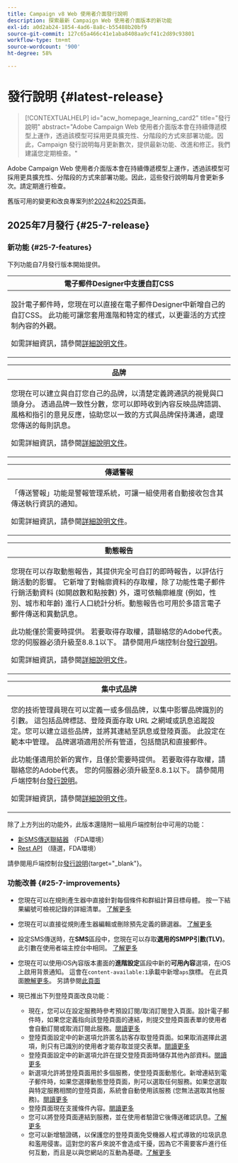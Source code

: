 ```yaml
---
title: Campaign v8 Web 使用者介面發行說明
description: 探索最新 Campaign Web 使用者介面版本的新功能
exl-id: a0d2ab24-1854-4ad6-8a8c-b55488b20bf9
source-git-commit: 127c65a466c41e1aba8408aa9cf41c2d89c93801
workflow-type: tm+mt
source-wordcount: '900'
ht-degree: 58%

---
```


# 發行說明 {#latest-release}

>[!CONTEXTUALHELP]
>id="acw_homepage_learning_card2"
>title="發行說明"
>abstract="Adobe Campaign Web 使用者介面版本會在持續傳遞模型上運作，透過該模型可採用更具擴充性、分階段的方式來部署功能。因此，Campaign 發行說明每月更新數次，提供最新功能、改進和修正。我們建議您定期檢查。"

Adobe Campaign Web 使用者介面版本會在持續傳遞模型上運作，透過該模型可採用更具擴充性、分階段的方式來部署功能。因此，這些發行說明每月會更新多次。請定期進行檢查。

舊版可用的變更和改良專案列於[2024](release-notes-24.md)和[2025](release-notes-25.md)頁面。

## 2025年7月發行 {#25-7-release}

### 新功能 {#25-7-features}

下列功能自7月發行版本開始提供。

<!--table>
<thead>
<tr>
<th><strong>Multilingual email and SMS</strong><br/></th>
</tr>
</thead>
<tbody>
<tr>
<td>
<p>You can now send multiple email and SMS deliveries in different languages in Adobe Campaign Web UI. The multilingual delivery feature allows you to choose the default language of your delivery as well as the different languages in which the delivery can be sent. You can also preview these deliveries in the languages you have chosen.
</p>
<p>For Multilingual email, your server must be upgraded to 8.8.1 minimum. Refer to the Client Console <a href="https://experienceleague.adobe.com/docs/campaign/campaign-v8/releases/release-notes.html?lang=zh-Hant" target="_blank">release notes</a>.
<p>For more information, refer to the <a href="../email/edit-content.md#multilingual-delivery">detailed documentation</a>.</p>
</td>
</tr>
</tbody>
</table-->

<!--table>
<thead>
<tr>
<th><strong>Custom channel for API deliveries</strong><br/></th>
</tr>
</thead>
<tbody>
<tr>
<td>
<p>You can now, directly from Adobe Campaign Web UI, orchestrate and execute deliveries based on custom API channels. These deliveries can be standalone or part of a workflow. The configuration of the custom API channel is performed in the console.</p>
<p>For more information, refer to the detailed documentation.</p>
</td>
</tr>
</tbody>
</table-->

<table>
<thead>
<tr>
<th><strong>電子郵件Designer中支援自訂CSS</strong><br/></th>
</tr>
</thead>
<tbody>
<tr>
<td>
<p>設計電子郵件時，您現在可以直接在電子郵件Designer中新增自己的自訂CSS。 此功能可讓您套用進階和特定的樣式，以更靈活的方式控制內容的外觀。</p>
<p>如需詳細資訊，請參閱<a href="../email/custom-css.md">詳細說明文件</a>。</p>
</td>
</tr>
</tbody>
</table>

<table>
<thead>
<tr>
<th><strong>品牌</strong><br/></th>
</tr>
</thead>
<tbody>
<tr>
<td>
<p>您現在可以建立與自訂您自己的品牌，以清楚定義跨通訊的視覺與口頭身分。 透過品牌一致性分數，您可以即時收到內容反映品牌語調、風格和指引的意見反應，協助您以一致的方式與品牌保持溝通，處理您傳送的每則訊息。
</p>
<p>如需詳細資訊，請參閱<a href="../content/brands.md">詳細說明文件</a>。</p>
</td>
</tr>
</tbody>
</table>

<table>
<thead>
<tr>
<th><strong>傳遞警報</strong><br/></th>
</tr>
</thead>
<tbody>
<tr>
<td>
<p>「傳送警報」功能是警報管理系統，可讓一組使用者自動接收包含其傳送執行資訊的通知。</p>
<p>如需詳細資訊，請參閱<a href="../msg/delivery-alerting.md">詳細說明文件</a>。</p>
</td>
</tr>
</tbody>
</table>

<!--table>
<thead>
<tr>
<th><strong>Landing pages improvements</strong><br/></th>
</tr>
</thead>
<tbody>
<tr>
<td>
<p>The following improvements to landing pages are now available:</p>
<ul>
    <li>You can now reference a default subscription/unsubscription landing page when configuring a service. When designing an email, if you define a link to that landing page, users submitting the landing page form are automatically subscribed to or unsubscribed from this service. <a href="../audience/manage-services.md#create-service">Read more</a></li>
    <li>A new option in the landing page configuration allows anonymous visitors to access the landing page. If you unselect this option, only identified users can access and submit the form. <a href="../landing-pages/create-lp.md#create-landing-page">Read more</a></li>
    <li>A new option in the landing page configuration allows to store additional internal data when the landing page is being submitted. <a href="../landing-pages/create-lp.md#create-landing-page">Read more</a></li>
    <li>A new option enables to use a landing page for several services, making it dynamic. When adding a link to an email, if you select a dynamic landing page, you can select any service. If you select a landing page that has a specific service associated, this service will be automatically used (you cannot select another one). <a href="../landing-pages/create-lp.md#define-actions-on-form-submission">Read more</a></li>
    <li>Conditional content is now supported in landing pages. <a href="../landing-pages/lp-content.md">Read more</a></li>
    <li>You can link a landing page to a service, and send a confirmation message when users validate it. <a href="../landing-pages/lp-content.md#lp-message">Read more</a></li>
    <li>You can add captcha to protect your landing page from spam and abuse caused by bots. This is non-intrusive for your customers since it does not require any interaction from them and is based on interactions with your site. <a href="../landing-pages/create-lp.md#captcha">Read more</a></li>
</ul>
</td>
</tr>
</tbody>
</table-->


<table>
<thead>
<tr>
<th><strong>動態報告</strong><br/></th>
</tr>
</thead>
<tbody>
<tr>
<td>
<p>您現在可以存取動態報告，其提供完全可自訂的即時報告，以評估行銷活動的影響。 它新增了對輪廓資料的存取權，除了功能性電子郵件行銷活動資料 (如開啟數和點按數) 外，還可依輪廓維度 (例如，性別、城市和年齡) 進行人口統計分析。動態報告也可用於多語言電子郵件傳送和異動訊息。</p>
<p>此功能僅於需要時提供。 若要取得存取權，請聯絡您的Adobe代表。 您的伺服器必須升級至8.8.1以下。 請參閱用戶端控制台<a href="https://experienceleague.adobe.com/docs/campaign/campaign-v8/releases/release-notes.html?lang=zh-Hant" target="_blank">發行說明</a>。
<p>如需詳細資訊，請參閱<a href="../reporting/dynamic-reporting/get-started-reporting.md">詳細說明文件</a>。</p>
</td>
</tr>
</tbody>
</table>

<table>
<thead>
<tr>
<th><strong>集中式品牌</strong><br/></th>
</tr>
</thead>
<tbody>
<tr>
<td>
<p>您的技術管理員現在可以定義一或多個品牌，以集中影響品牌識別的引數。 這包括品牌標誌、登陸頁面存取 URL 之網域或訊息追蹤設定。您可以建立這些品牌，並將其連結至訊息或登陸頁面。 此設定在範本中管理。 品牌選項適用於所有管道，包括簡訊和直接郵件。</p>
<p>此功能僅適用於新的實作，且僅於需要時提供。 若要取得存取權，請聯絡您的Adobe代表。 您的伺服器必須升級至8.8.1以下。 請參閱用戶端控制台<a href="https://experienceleague.adobe.com/docs/campaign/campaign-v8/releases/release-notes.html?lang=zh-Hant" target="_blank">發行說明</a>。
<p>如需詳細資訊，請參閱<a href="../administration/branding/branding-gs.md">詳細說明文件</a>。</p>
</td>
</tr>
</tbody>
</table>

除了上方列出的功能外，此版本還隨附一組用戶端控制台中可用的功能：

* [新SMS傳送聯結器](https://experienceleague.adobe.com/docs/campaign/campaign-v8/send/sms/sms.html?lang=zh-Hant) （FDA環境）
* [Rest API](https://experienceleague.adobe.com/docs/campaign/campaign-v8/developer/apis/get-started-apis.html?lang=zh-Hant) （隨選，FDA環境）

請參閱用戶端控制台[發行說明](https://experienceleague.adobe.com/docs/campaign/campaign-v8/releases/release-notes.html?lang=zh-Hant){target="_blank"}。

<!--

### Features previously in Limited Availability {#25-7-limited} 

>[!AVAILABILITY]
>
>To benefit from these updates, your server must be upgrated to 8.8.1 mininum. Refer to the Client Console [release notes](https://experienceleague.adobe.com/docs/campaign/campaign-v8/releases/release-notes.html?lang=zh-Hant){target="_blank"}.

Previously released in Limited Availability, the following capabilities are now available to all environments (General Availability):

* **Multilingual delivery creation** - You can now send multiple email deliveries in different languages in Adobe Campaign Web User Interface. The Multilingual delivery feature allows you to choose the default language of your delivery as well as the different languages in which the delivery can be sent. You can also preview these deliveries in the languages you have chosen. [Read more](../email/edit-content.md#multilingual-delivery).


* **Visual fragments** - You can now create, use and archive content fragments. Visual fragments are pre-defined visual blocks that you can reuse across multiple email deliveries, or in content templates. [Learn more](https://experienceleague.adobe.com/docs/campaign-web/v8/content/manage-reusable-content/fragments/fragments.html?lang=zh-Hant){target="_blank"}

* **Delivery alerting** - The Delivery alerting feature is an alert management system that enables a group of users to automatically receive notifications containing information on the execution of their deliveries. [Read more](../msg/delivery-alerting.md)


* **Landing pages improvements** - The following improvements to landing pages are now available:

    * You can now reference a default subscription/unsubscription landing page when configuring a service. When designing an email, if you define a link to that landing page, users submitting the landing page form are automatically subscribed to or unsubscribed from this service. [Read more](../audience/manage-services.md#create-service)
    * A new option in the landing page configuration allows anonymous visitors to access the landing page. If you unselect this option, only identified users can access and submit the form. [Read more](../landing-pages/create-lp.md#create-landing-page)
    * A new option in the landing page configuration allows to store additional internal data when the landing page is being submitted. [Read more](../landing-pages/create-lp.md#create-landing-page)
    * A new option enables to use a landing page for several services, making it dynamic. When adding a link to an email, if you select a dynamic landing page, you can select any service. If you select a landing page that has a specific service associated, this service will be automatically used (you cannot select another one). [Read more](../landing-pages/create-lp.md#define-actions-on-form-submission)
    * Conditional content is now supported in landing pages. [Read more](../landing-pages/lp-content.md)
    * You can link a landing page to a service, and send a confirmation message when users validate it. [Learn more](../landing-pages/lp-content.md#lp-message)
    * You can add captcha to protect your landing page from spam and abuse caused by bots. This is non-intrusive for your customers since it does not require any interaction from them and is based on interactions with your site. [Learn more](../landing-pages/create-lp.md#captcha)

Previously released in Limited Availability, the following capabilities are now available **on demand**:

* **Dynamic Reporting** - You can now access Dynamic Reporting which provides fully customizable and real-time reports to measure the impact of your marketing activities. It adds access to profile data, enabling demographic analysis by profile dimensions such as gender, city and age in addition to functional email campaign data like opens and clicks. Dynamic reporting is also available for multilingual email deliveries and transactional messages. [Read more](../reporting/dynamic-reporting/get-started-reporting.md)

* **Centralized Branding** -  Your technical administrators can now define one or several brands to centralize the parameters that affect a brand's identity. This includes the brand logo, the domain of the landing pages' access URL, or message tracking settings. You can create these brands and link them to messages or landing pages. This configuration is managed in templates. Branding options are available for all channels, including SMS and Direct mail. [Read more](../administration/branding/branding-gs.md){target="_blank"}

    >[!NOTE]
    >
    >This feature is only available for new implementations.

In addition to the features listed above, this release also comes with a set of functionalities available in the Client Console:

* [New SMS sending connector](https://experienceleague.adobe.com/docs/campaign/campaign-v8/send/sms/sms.html?lang=zh-Hant) (FDA environments)
* [Rest APIs](https://experienceleague.adobe.com/docs/campaign/campaign-v8/developer/apis/get-started-apis.html?lang=zh-Hant) (on demand, FDA environments)

Refer to the Client Console [release notes](https://experienceleague.adobe.com/docs/campaign/campaign-v8/releases/release-notes.html?lang=zh-Hant){target="_blank"}.

-->

### 功能改善 {#25-7-improvements}

* 您現在可以在規則產生器中直接針對每個條件和群組計算目標母體。 按一下結果編號可檢視記錄的詳細清單。 [了解更多](../query/build-query.md#validate-query)

* 您現在可以直接從規則產生器編輯或刪除預先定義的篩選器。 [了解更多](../get-started/predefined-filters.md#manage-predefined-filter)

* 設定SMS傳送時，在&#x200B;**SMS**&#x200B;區段中，您現在可以存取&#x200B;**選用的SMPP引數(TLV)**。 此引數在使用者端主控台中相同。 [了解更多](../advanced-settings/delivery-settings.md#sms-tab)

* 您現在可以使用iOS內容版本畫面的&#x200B;**進階設定**&#x200B;區段中新的&#x200B;**可用內容**&#x200B;選項，在iOS上啟用背景通知。 這會在`content-available:1`承載中新增`aps`旗標。 在此頁面[瞭解更多](../push/content-push.md)。 另請參閱[此頁面](../push/rich-push-ios.md)

* 現已推出下列登陸頁面改良功能：

   * 現在，您可以在設定服務時參考預設訂閱/取消訂閱登入頁面。設計電子郵件時，如果您定義指向該登陸頁面的連結，則提交登陸頁面表單的使用者會自動訂閱或取消訂閱此服務。[閱讀更多](../audience/manage-services.md#create-service)
   * 登陸頁面設定中的新選項允許匿名訪客存取登陸頁面。如果取消選擇此選項，則只有已識別的使用者才能存取並提交表單。[閱讀更多](../landing-pages/create-lp.md#create-landing-page)
   * 登陸頁面設定中的新選項允許在提交登陸頁面時儲存其他內部資料。[閱讀更多](../landing-pages/create-lp.md#create-landing-page)
   * 新選項允許將登陸頁面用於多個服務，使登陸頁面動態化。新增連結到電子郵件時，如果您選擇動態登陸頁面，則可以選取任何服務。如果您選取與特定服務相關的登陸頁面，系統會自動使用該服務 (您無法選取其他服務)。[閱讀更多](../landing-pages/create-lp.md#define-actions-on-form-submission)
   * 登陸頁面現在支援條件內容。[閱讀更多](../landing-pages/lp-content.md)
   * 您可以將登陸頁面連結到服務，並在使用者驗證它後傳送確認訊息。[了解更多](../landing-pages/lp-content.md#lp-message)
   * 您可以新增驗證碼，以保護您的登陸頁面免受機器人程式導致的垃圾訊息和濫用侵害。這對您的客戶來說不會造成干擾，因為它不需要客戶進行任何互動，而且是以與您網站的互動為基礎。[了解更多](../landing-pages/create-lp.md#captcha)
